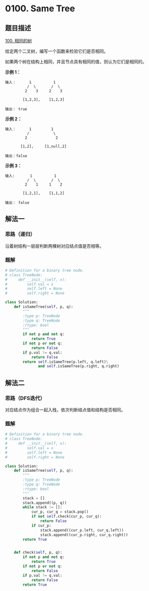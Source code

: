 # 0100. Same Tree

## 题目描述

[100. 相同的树](https://leetcode-cn.com/problems/same-tree/)

给定两个二叉树，编写一个函数来检验它们是否相同。

如果两个树在结构上相同，并且节点具有相同的值，则认为它们是相同的。

**示例 1：**

```
输入：      1          1
          /  \       /  \
         2    3     2    3

        [1,2,3],    [1,2,3]

输出： true
```

**示例 2：**

```
输入：      1         1
          /           \
         2             2

       [1,2],     [1,null,2]

输出：false
```

**示例 3：**

```
输入:       1          1
          /  \       /  \
         2    1     1    2

        [1,2,1],    [1,1,2]

输出： false
```

## 解法一

### 思路（递归）

沿着树结构一层层判断两棵树对应结点值是否相等。

### 题解

```python
# Definition for a binary tree node.
# class TreeNode:
#     def __init__(self, x):
#         self.val = x
#         self.left = None
#         self.right = None

class Solution:
    def isSameTree(self, p, q):
        """
        :type p: TreeNode
        :type q: TreeNode
        :rtype: bool
        """
        if not p and not q:
            return True
        if not p or not q:
            return False
        if p.val != q.val:
            return False
        return self.isSameTree(p.left, q.left)\
    		   and self.isSameTree(p.right, q.right)
```

## 解法二

### 思路（DFS迭代）

对应结点作为组合一起入栈，依次判断结点值和结构是否相同。

### 题解

```python
# Definition for a binary tree node.
# class TreeNode:
#     def __init__(self, x):
#         self.val = x
#         self.left = None
#         self.right = None

class Solution:
    def isSameTree(self, p, q):
        """
        :type p: TreeNode
        :type q: TreeNode
        :rtype: bool
        """
        stack = []
        stack.append((p, q))
        while stack != []:
            cur_p, cur_q = stack.pop()
            if not self.check(cur_p, cur_q):
                return False
            if cur_p:
                stack.append((cur_p.left, cur_q.left))
                stack.append((cur_p.right, cur_q.right))
        return True


    def check(self, p, q):
        if not p and not q:
            return True
        if not p or not q:
            return False
        if p.val != q.val:
            return False
        return True
```
